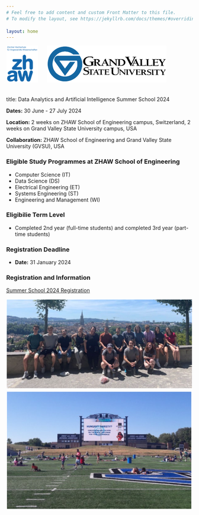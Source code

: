 ```yaml
---
# Feel free to add content and custom Front Matter to this file.
# To modify the layout, see https://jekyllrb.com/docs/themes/#overriding-theme-defaults

layout: home
---
```

<div>
    <img src="/assets/images/ZHAW_Logo.png" alt="ZHAW Logo" width="auto" height="100" style="margin-right: 20px;margin-bottom: 20px;">
    <img src="/assets/images/GVSU_Logo.png" alt="GVSU Logo" width="auto" height="100" style="margin-bottom: 20px;">
</div>

title: Data Analytics and Artificial Intelligence Summer School 2024

**Dates:** 30 June - 27 July 2024

**Location:** 2 weeks on ZHAW School of Engineering campus, Switzerland, 2 weeks on Grand Valley State University campus, USA

**Collaboration:** ZHAW School of Engineering and Grand Valley State University (GVSU), USA



### Eligible Study Programmes at ZHAW School of Engineering

- Computer Science (IT)
- Data Science (DS)
- Electrical Engineering (ET)
- Systems Engineering (ST)
- Engineering and Management (WI)

### Eligibilie Term Level

- Completed 2nd year (full-time students) and completed 3rd year (part-time students)

### Registration Deadline

- **Date:** 31 January 2024

### Registration and Information

[Summer School 2024 Registration](http://bit.ly/SoE_summer_school_2024)


![Impression1](/assets/images/img1.png)
![Impression2](/assets/images/img2.png)
